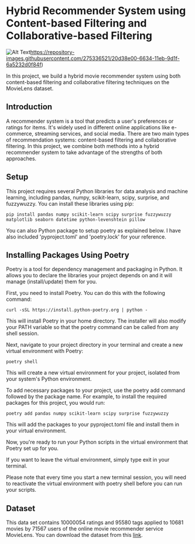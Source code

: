 # Hybrid Recommender System using Content-based Filtering and Collaborative-based Filtering
![Alt Text](https://repository-images.githubusercontent.com/275336521/20d38e00-6634-11eb-9d1f-6a5232d0f84f)https://repository-images.githubusercontent.com/275336521/20d38e00-6634-11eb-9d1f-6a5232d0f84f)

In this project, we build a hybrid movie recommender system using both content-based filtering and collaborative filtering techniques on the MovieLens dataset.
## Introduction

A recommender system is a tool that predicts a user's preferences or ratings for items. It's widely used in different online applications like e-commerce, streaming services, and social media. There are two main types of recommendation systems: content-based filtering and collaborative filtering. In this project, we combine both methods into a hybrid recommender system to take advantage of the strengths of both approaches.

## Setup

This project requires several Python libraries for data analysis and machine learning, including pandas, numpy, scikit-learn, scipy, surprise, and fuzzywuzzy. You can install these libraries using pip:
```
pip install pandas numpy scikit-learn scipy surprise fuzzywuzzy matplotlib seaborn datetime python-levenshtein pillow 
```

You can also Python package to setup poetry as explained below. I have also included 'pyproject.toml' and 'poetry.lock' for your reference.

## Installing Packages Using Poetry

Poetry is a tool for dependency management and packaging in Python. It allows you to declare the libraries your project depends on and it will manage (install/update) them for you.

First, you need to install Poetry. You can do this with the following command:
```
curl -sSL https://install.python-poetry.org | python -
```
This will install Poetry in your home directory. The installer will also modify your PATH variable so that the poetry command can be called from any shell session.

Next, navigate to your project directory in your terminal and create a new virtual environment with Poetry:
```
poetry shell
```
This will create a new virtual environment for your project, isolated from your system's Python environment.

To add necessary packages to your project, use the poetry add command followed by the package name. For example, to install the required packages for this project, you would run:
```
poetry add pandas numpy scikit-learn scipy surprise fuzzywuzzy
```
This will add the packages to your pyproject.toml file and install them in your virtual environment.

Now, you're ready to run your Python scripts in the virtual environment that Poetry set up for you.

If you want to leave the virtual environment, simply type exit in your terminal.

Please note that every time you start a new terminal session, you will need to reactivate the virtual environment with poetry shell before you can run your scripts.


## Dataset

This data set contains 10000054 ratings and 95580 tags applied to 10681 movies by 71567 users of the online movie recommender service MovieLens.
You can download the dataset from this [link](“http://files.grouplens.org/datasets/movielens/ml-10m.zip).







